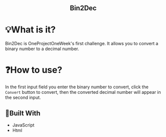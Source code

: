 <h2 align="center">Bin2Dec</h2>

# 💡What is it?
Bin2Dec is OneProjectOneWeek's first challenge. It allows you to convert a binary number to a decimal number.

# ❓How to use?
In the first input field you enter the binary number to convert, click the `Convert` button to convert, then the converted decimal number will appear in the second input.

## 🚧Built With
- JavaScript
- Html